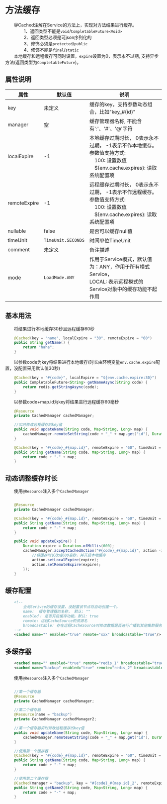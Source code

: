 # 方法缓存
&emsp;&emsp;@Cached注解在Service的方法上，实现对方法结果进行缓存。      
&emsp;&emsp;&emsp;&emsp; 1、返回类型不能是```void```/```CompletableFuture<Void>```<br>
&emsp;&emsp;&emsp;&emsp; 2、返回类型必须是可json序列化的  <br>
&emsp;&emsp;&emsp;&emsp; 3、修饰必须是```protected```/```public```  <br>
&emsp;&emsp;&emsp;&emsp; 4、修饰不能是```final```/```static```  <br>
&emsp;&emsp;本地缓存和远程缓存可同时设置，```expire```设置为0，表示永不过期, 支持异步方法(返回类型为```CompletableFuture```)。

## 属性说明
|属性|默认值|说明|
| --- | --- | --- |
|key|未定义|缓存的key，支持参数动态组合，比如"key_#{id}"|
|manager|空|缓存管理器名称, 不能含有':'、'#'、'@'字符|
|localExpire|-1|本地缓存过期时长， 0表示永不过期， -1表示不作本地缓存。 <br> 参数值支持方式:<br> &emsp;100: 设置数值 <br> &emsp;${env.cache.expires}: 读取系统配置项  |
|remoteExpire|-1|远程缓存过期时长， 0表示永不过期， -1表示不作远程缓存。 <br> 参数值支持方式:<br> &emsp;100: 设置数值 <br> &emsp;${env.cache.expires}: 读取系统配置项  |
|nullable|false|是否可以缓存null值|
|timeUnit|```TimeUnit.SECONDS```|时间单位TimeUnit|
|comment|未定义|备注描述|
|mode|```LoadMode.ANY```|作用于Service模式，默认值为：ANY，作用于所有模式Service，<br> LOCAL: 表示远程模式的Service对象中的缓存功能不起作用|

## 基本用法
&emsp;&emsp;将结果进行本地缓存30秒且远程缓存60秒
```java
    @Cached(key = "name", localExpire = "30", remoteExpire = "60")
    public String getName() {
        return "haha";
    }
```

&emsp;&emsp;以参数code为key将结果进行本地缓存(时长由环境变量```env.cache.expire```配置，没配置采用默认值30秒)
```java
    @Cached(key = "#{code}", localExpire = "${env.cache.expire:30}")
    public CompletableFuture<String> getNameAsync(String code) {
        return redis.getStringAsync(code);
    }
```

&emsp;&emsp;以参数code+map.id为key将结果进行远程缓存60毫秒
```java
    @Resource
    private CachedManager cachedManager;

    //实时修改远程缓存的key值
    public void updateName(String code, Map<String, Long> map) {
        cachedManager.remoteSetString(code + "_" + map.get("id"), Duration.ofMillis(60));
    }

    @Cached(key = "#{code}_#{map.id}", remoteExpire = "60", timeUnit = TimeUnit.MILLISECONDS)
    public String getName(String code, Map<String, Long> map) {
        return code + "-" + map;
    }
```

## 动态调整缓存时长
&emsp;&emsp;使用```@Resource```注入多个```CachedManager```
```java

    @Resource
    private CachedManager cachedManager;

    @Cached(key = "#{code}_#{map.id}", remoteExpire = "60", timeUnit = TimeUnit.MILLISECONDS)
    public String getName(String code, Map<String, Long> map) {
        return code + "-" + map;
    }

    public void updateExpire() {
        Duration expire = Duration.ofMillis(600);
        cachedManager.acceptCachedAction("#{code}_#{map.id}", action -> {
            //将缓存时长改成600毫秒，并开启本地缓存
            action.setLocalExpire(expire);
            action.setRemoteExpire(expire);
        });
    }
```

## 缓存配置
```xml
    <!--
        全局Serivce的缓存设置，没配置该节点将自动创建一个。
        name:  缓存管理器的名称， 默认: ""
        enabled： 是否开启缓存功能。默认: true
        remote: 远程CacheSource的资源名
        broadcastable: 存在远程CacheSource时修改数据是否进行广播到其他集群服务中。默认: true
    -->
    <cached name="" enabled="true" remote="xxx" broadcastable="true"/>
```

## 多缓存器
```xml
    <cached name="" enabled="true" remote="redis_1" broadcastable="true"/>
    <cached name="backup" enabled="true" remote="redis_2" broadcastable="true"/>
```

&emsp;&emsp;使用```@Resource```注入多个```CachedManager```
```java

    //第一个缓存器
    @Resource
    private CachedManager cachedManager;

    //第二个缓存器
    @Resource(name = "backup")
    private CachedManager cachedManager2;

    //第一个缓存器实时修改远程缓存的key值
    public void updateName(String code, Map<String, Long> map) {
        cachedManager.remoteSetString(code + "_" + map.get("id"), Duration.ofMillis(60));
    }

    //使用第一个缓存器
    @Cached(key = "#{code}_#{map.id}", remoteExpire = "60", timeUnit = TimeUnit.MILLISECONDS)
    public String getName(String code, Map<String, Long> map) {
        return code + "-" + map;
    }

    //使用第二个缓存器
    @Cached(manager = "backup", key = "#{code}_#{map.id}_2", remoteExpire = "60", timeUnit = TimeUnit.MILLISECONDS)
    public String getName2(String code, Map<String, Long> map) {
        return code + "-" + map;
    }
```
